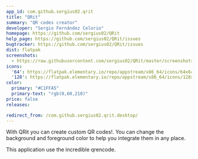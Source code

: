 ```yaml
---
app_id: com.github.sergius02.qrit
title: "QRit"
summary: "QR codes creator"
developer: "Sergio Fernández Celorio"
homepage: https://github.com/sergius02/QRit
help_page: https://github.com/sergius02/QRit/issues
bugtracker: https://github.com/sergius02/QRit/issues
dist: flatpak
screenshots:
  - https://raw.githubusercontent.com/sergius02/QRit/master/screenshots/QRit.png
icons:
  '64': https://flatpak.elementary.io/repo/appstream/x86_64/icons/64x64/com.github.sergius02.qrit.png
  '128': https://flatpak.elementary.io/repo/appstream/x86_64/icons/128x128/com.github.sergius02.qrit.png
color:
  primary: "#C1FFA5"
  primary-text: "rgb(0,60,210)"
price: false
releases:

redirect_from: /com.github.sergius02.qrit.desktop/
---
```


<p>With QRit you can create custom QR codes!. You can change the background and foreground color to help you integrate them in any place.</p>
<p>This application use the incredible qrencode.</p>